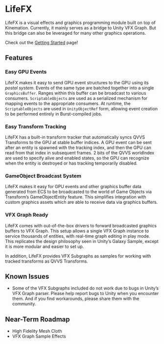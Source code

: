 # LifeFX

LifeFX is a visual effects and graphics programming module built on top of
Kinemation. Currently, it mainly serves as a bridge to Unity VFX Graph. But this
bridge can also be leveraged for many other graphics operations.

Check out the [Getting Started](Getting%20Started.md) page!

## Features

### Easy GPU Events

LifeFX makes it easy to send GPU event structures to the GPU using its *postal
system*. Events of the same type are batched together into a single
`GraphicsBuffer`. Ranges within this buffer can be broadcast to various
consumers. `ScriptableObjects` are used as a serialized mechanism for mapping
events to the appropriate consumers. At runtime, the `ScriptableObjects` are
used in `UnityObjectRef` form, allowing event creation to be performed entirely
in Burst-compiled jobs.

### Easy Transform Tracking

LifeFX has a built-in transform tracker that automatically syncs QVVS Transforms
to the GPU at stable buffer indices. A GPU event can be sent after an entity is
spawned with the tracking index, and then the GPU can read from that index in
subsequent frames. 2 bits of the QVVS worldIndex are used to specify alive and
enabled states, so the GPU can recognize when the entity is destroyed or has
tracking temporarily disabled.

### GameObject Broadcast System

LifeFX makes it easy for GPU events and other graphics buffer data generated
from ECS to be broadcasted to the world of Game Objects via Transform’s
GameObjectEntity feature. This simplifies integration with custom graphics
assets which are able to receive data via graphics buffers.

### VFX Graph Ready

LifeFX comes with out-of-the-box drivers to forward broadcasted graphics buffers
to VFX Graph. This setup allows a single VFX Graph instance to service thousands
of entities, with real-time graph editing in play mode. This replicates the
design philosophy seen in Unity’s Galaxy Sample, except it is more modular and
easier to set up.

In addition, LifeFX provides VFX Subgraphs as samples for working with tracked
transforms as QVVS Transforms.

## Known Issues

-   Some of the VFX Subgraphs included do not work due to bugs in Unity’s VFX
    Graph parser. Please help report bugs to Unity when you encounter them. And
    if you find workarounds, please share them with the community.

## Near-Term Roadmap

-   High Fidelity Mesh Cloth
-   VFX Graph Sample Effects
